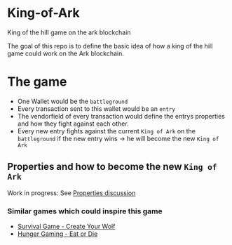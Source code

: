 # King-of-Ark
King of the hill game on the ark blockchain

The goal of this repo is to define the basic idea of how a king of the hill game could work on the Ark blockchain. 

# The game

- One Wallet would be the `battleground`
- Every transaction sent to this wallet would be an `entry`
- The vendorfield of every transaction would define the entrys properties and how they fight against each other.
- Every new entry fights against the current `King of Ark` on the `battleground` if the new entry wins -> he will become the new `King of Ark`

## Properties  and how to become the new `King of Ark`

Work in progress: See [Properties discussion](https://github.com/geckogecko/King-of-Ark/issues/1)

### Similar games which could inspire this game
- [Survival Game - Create Your Wolf](https://codegolf.stackexchange.com/questions/25347/survival-game-create-your-wolf)
- [Hunger Gaming - Eat or Die](https://codegolf.stackexchange.com/questions/25838/hunger-gaming-eat-or-die)
